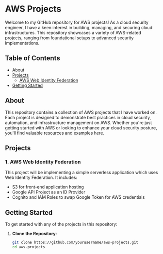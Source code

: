 # AWS Projects

Welcome to my GitHub repository for AWS projects! As a cloud security engineer, I have a keen interest in building, managing, and securing cloud infrastructures. This repository showcases a variety of AWS-related projects, ranging from foundational setups to advanced security implementations.

## Table of Contents

- [About](#about)
- [Projects](#projects)
  - [AWS Web Identity Federation](#1.-aws-web-identity-federation)
- [Getting Started](#getting-started)

## About

This repository contains a collection of AWS projects that I have worked on. Each project is designed to demonstrate best practices in cloud security, automation, and infrastructure management on AWS. Whether you're just getting started with AWS or looking to enhance your cloud security posture, you'll find valuable resources and examples here.

## Projects

### 1. AWS Web Identity Federation

This project will be implementing a simple serverless application which uses Web Identity Federation. It includes:

- S3 for front-end application hosting
- Google API Project as an ID Provider
- Cognito and IAM Roles to swap Google Token for AWS credentials

## Getting Started

To get started with any of the projects in this repository:

1. **Clone the Repository**: 
   ```sh
   git clone https://github.com/yourusername/aws-projects.git
   cd aws-projects
